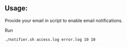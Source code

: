## Usage:
Provide your email in script to enable email notifications.

Run
```
./notifier.sh access.log error.log 10 10
```
